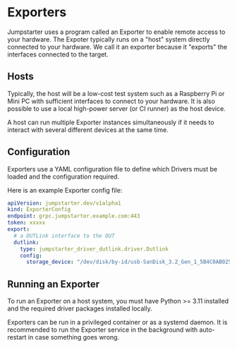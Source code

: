 # Exporters

Jumpstarter uses a program called an Exporter to enable remote access to your
hardware. The Expoter typically runs on a "host" system directly connected
to your hardware. We call it an exporter because it "exports" the interfaces
connected to the target.

## Hosts

Typically, the host will be a low-cost test system such as a Raspberry Pi
or Mini PC with sufficient interfaces to connect to your hardware. It is also
possible to use a local high-power server (or CI runner) as the host device.

A host can run multiple Exporter instances simultaneously if it needs to interact
with several different devices at the same time.

## Configuration

Exporters use a YAML configuration file to define which Drivers must be loaded
and the configuration required.

Here is an example Exporter config file:

```yaml
apiVersion: jumpstarter.dev/v1alpha1
kind: ExporterConfig
endpoint: grpc.jumpstarter.example.com:443
token: xxxxx
export:
  # a DUTLink interface to the DUT
  dutlink:
    type: jumpstarter_driver_dutlink.driver.Dutlink
    config:
      storage_device: "/dev/disk/by-id/usb-SanDisk_3.2_Gen_1_5B4C0AB025C0-0:0"
```

## Running an Exporter

To run an Exporter on a host system, you must have Python >= 3.11 installed
and the required driver packages installed locally.

Exporters can be run in a privileged container or as a systemd daemon. It is
recommended to run the Exporter service in the background with auto-restart
in case something goes wrong.
